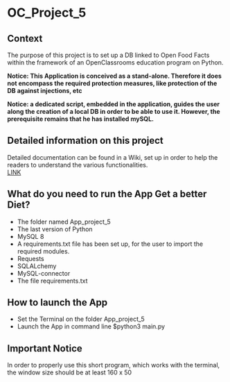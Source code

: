 # OC_Project_5

## Context
The purpose of this project is to set up a DB linked to Open Food Facts within 
the framework of an OpenClassrooms education program on Python.

**Notice: This Application is conceived as a stand-alone.
Therefore it does not encompass the required protection measures,
like protection of the DB against injections, etc**

**Notice: a dedicated script, embedded in the application, 
guides the user along the creation of a local DB in order to be able to use it. 
However, the prerequisite remains that he has installed mySQL.**

## Detailed information on this project
Detailed documentation can be found in a Wiki, set up in order to help the readers 
to understand the various functionalities.  
[LINK](https://github.com/Fabrice-64/OC_Project_5/wiki)

## What do you need to run the App Get a better Diet?
* The folder named App_project_5
* The last version of Python
* MySQL 8
* A requirements.txt file has been set up, for the user to import the required
modules.
* Requests
* SQLALchemy
* MySQL-connector
* The file requirements.txt

## How to launch the App
* Set the Terminal on the folder App_project_5
* Launch the App in command line $python3 main.py

## Important Notice
In order to properly use this short program, which works with the terminal, 
the window size should be at least 160 x 50
